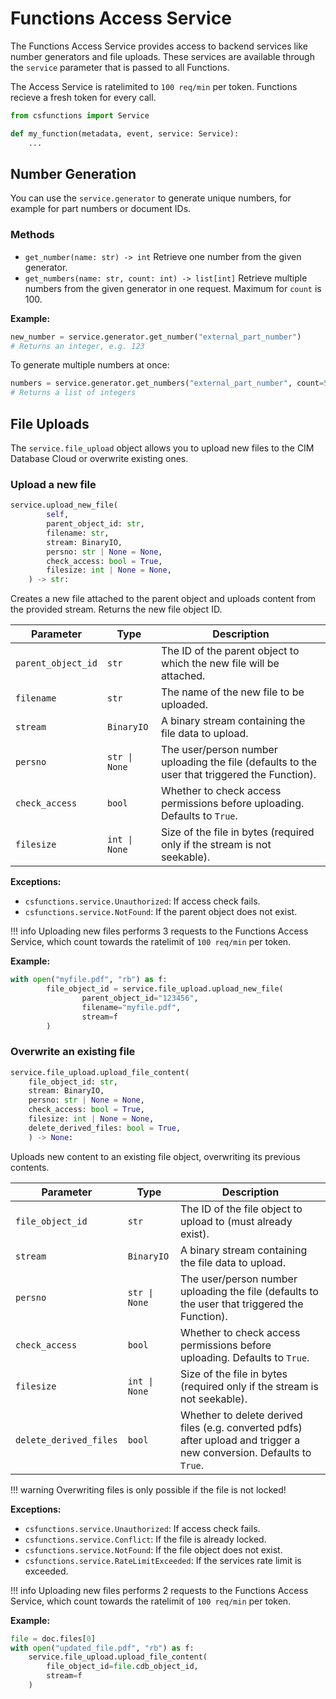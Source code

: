 # Functions Access Service

The Functions Access Service provides access to backend services like number generators and file uploads. These services are available through the `service` parameter that is passed to all Functions.

The Access Service is ratelimited to `100 req/min` per token. Functions recieve a fresh token for every call.

```python
from csfunctions import Service

def my_function(metadata, event, service: Service):
    ...

```

## Number Generation


You can use the `service.generator` to generate unique numbers, for example for part numbers or document IDs.

### Methods

- `get_number(name: str) -> int`
    Retrieve one number from the given generator.
- `get_numbers(name: str, count: int) -> list[int]`
    Retrieve multiple numbers from the given generator in one request.
    Maximum for `count` is 100.

**Example:**

```python
new_number = service.generator.get_number("external_part_number")
# Returns an integer, e.g. 123
```

To generate multiple numbers at once:

```python
numbers = service.generator.get_numbers("external_part_number", count=5)
# Returns a list of integers
```

## File Uploads



The `service.file_upload` object allows you to upload new files to the CIM Database Cloud or overwrite existing ones.



### Upload a new file

```python
service.upload_new_file(
        self,
        parent_object_id: str,
        filename: str,
        stream: BinaryIO,
        persno: str | None = None,
        check_access: bool = True,
        filesize: int | None = None,
    ) -> str:
```
Creates a new file attached to the parent object and uploads content from the provided stream. Returns the new file object ID.

| Parameter          | Type          | Description                                                                                   |
| ------------------ | ------------- | --------------------------------------------------------------------------------------------- |
| `parent_object_id` | `str`         | The ID of the parent object to which the new file will be attached.                           |
| `filename`         | `str`         | The name of the new file to be uploaded.                                                      |
| `stream`           | `BinaryIO`    | A binary stream containing the file data to upload.                                           |
| `persno`           | `str \| None` | The user/person number uploading the file (defaults to the user that triggered the Function). |
| `check_access`     | `bool`        | Whether to check access permissions before uploading. Defaults to `True`.                     |
| `filesize`         | `int \| None` | Size of the file in bytes (required only if the stream is not seekable).                      |

**Exceptions:**

- `csfunctions.service.Unauthorized`: If access check fails.
- `csfunctions.service.NotFound`: If the parent object does not exist.


!!! info
    Uploading new files performs 3 requests to the Functions Access Service, which count towards the ratelimit of `100 req/min` per token.

**Example:**

```python
with open("myfile.pdf", "rb") as f:
        file_object_id = service.file_upload.upload_new_file(
                parent_object_id="123456",
                filename="myfile.pdf",
                stream=f
        )
```

### Overwrite an existing file

```python
service.file_upload.upload_file_content(
    file_object_id: str,
    stream: BinaryIO,
    persno: str | None = None,
    check_access: bool = True,
    filesize: int | None = None,
    delete_derived_files: bool = True,
    ) -> None:
```
Uploads new content to an existing file object, overwriting its previous contents.

| Parameter              | Type          | Description                                                                                                          |
| ---------------------- | ------------- | -------------------------------------------------------------------------------------------------------------------- |
| `file_object_id`       | `str`         | The ID of the file object to upload to (must already exist).                                                         |
| `stream`               | `BinaryIO`    | A binary stream containing the file data to upload.                                                                  |
| `persno`               | `str \| None` | The user/person number uploading the file (defaults to the user that triggered the Function).                        |
| `check_access`         | `bool`        | Whether to check access permissions before uploading. Defaults to `True`.                                            |
| `filesize`             | `int \| None` | Size of the file in bytes (required only if the stream is not seekable).                                             |
| `delete_derived_files` | `bool`        | Whether to delete derived files (e.g. converted pdfs) after upload and trigger a new conversion. Defaults to `True`. |

!!! warning
    Overwriting files is only possible if the file is not locked!

**Exceptions:**

- `csfunctions.service.Unauthorized`: If access check fails.
- `csfunctions.service.Conflict`: If the file is already locked.
- `csfunctions.service.NotFound`: If the file object does not exist.
- `csfunctions.service.RateLimitExceeded`: If the services rate limit is exceeded.

!!! info
    Uploading new files performs 2 requests to the Functions Access Service, which count towards the ratelimit of `100 req/min` per token.

**Example:**

```python
file = doc.files[0]
with open("updated_file.pdf", "rb") as f:
    service.file_upload.upload_file_content(
        file_object_id=file.cdb_object_id,
        stream=f
    )
```
